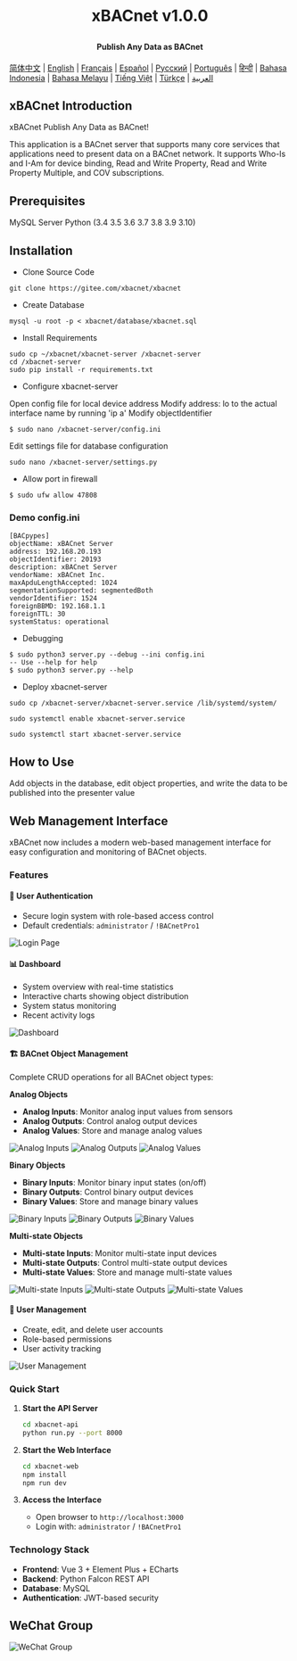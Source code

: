 <h1 align="center" style="margin: 30px 0 30px; font-weight: bold;">xBACnet v1.0.0</h1>
<h4 align="center">Publish Any Data as BACnet</h4>

[简体中文](./README_CN.md) | [English](./README.md) | [Français](./README_FR.md) | [Español](./README_ES.md) | [Русский](./README_RU.md) | [Português](./README_PT.md) | [हिन्दी](./README_HI.md) | [Bahasa Indonesia](./README_ID.md) | [Bahasa Melayu](./README_MS.md) | [Tiếng Việt](./README_VI.md) | [Türkçe](./README_TR.md) | [العربية](./README_AR.md)

## xBACnet Introduction

xBACnet Publish Any Data as BACnet!

This application is a BACnet server that supports many core services that
applications need to present data on a BACnet network.  It supports Who-Is
and I-Am for device binding, Read and Write Property, Read and Write
Property Multiple, and COV subscriptions.


## Prerequisites
MySQL Server
Python (3.4 3.5 3.6 3.7 3.8 3.9 3.10)


## Installation

* Clone Source Code
```
git clone https://gitee.com/xbacnet/xbacnet
```
* Create Database
```
mysql -u root -p < xbacnet/database/xbacnet.sql
```
* Install Requirements
```
sudo cp ~/xbacnet/xbacnet-server /xbacnet-server
cd /xbacnet-server
sudo pip install -r requirements.txt
```

* Configure xbacnet-server

Open config file for local device address
Modify address: lo to the actual interface name by running 'ip a'
Modify objectIdentifier
```
$ sudo nano /xbacnet-server/config.ini
```

Edit settings file for database configuration
```
sudo nano /xbacnet-server/settings.py
```

* Allow port in firewall
```
$ sudo ufw allow 47808
```


### Demo config.ini
```
[BACpypes]
objectName: xBACnet Server
address: 192.168.20.193
objectIdentifier: 20193
description: xBACnet Server
vendorName: xBACnet Inc.
maxApduLengthAccepted: 1024
segmentationSupported: segmentedBoth
vendorIdentifier: 1524
foreignBBMD: 192.168.1.1
foreignTTL: 30
systemStatus: operational
```


* Debugging
```
$ sudo python3 server.py --debug --ini config.ini
-- Use --help for help
$ sudo python3 server.py --help
```

* Deploy xbacnet-server
```
sudo cp /xbacnet-server/xbacnet-server.service /lib/systemd/system/
```

```
sudo systemctl enable xbacnet-server.service
```

```
sudo systemctl start xbacnet-server.service
```

## How to Use
Add objects in the database, edit object properties, and write the data to be published into the presenter value

## Web Management Interface

xBACnet now includes a modern web-based management interface for easy configuration and monitoring of BACnet objects.

### Features

#### 🔐 User Authentication
- Secure login system with role-based access control
- Default credentials: `administrator` / `!BACnetPro1`

![Login Page](images/login.png)

#### 📊 Dashboard
- System overview with real-time statistics
- Interactive charts showing object distribution
- System status monitoring
- Recent activity logs

![Dashboard](images/dashboard.png)

#### 🏗️ BACnet Object Management
Complete CRUD operations for all BACnet object types:

**Analog Objects**
- **Analog Inputs**: Monitor analog input values from sensors
- **Analog Outputs**: Control analog output devices
- **Analog Values**: Store and manage analog values

![Analog Inputs](images/analog-inputs.png)
![Analog Outputs](images/analog-outputs.png)
![Analog Values](images/analog-values.png)

**Binary Objects**
- **Binary Inputs**: Monitor binary input states (on/off)
- **Binary Outputs**: Control binary output devices
- **Binary Values**: Store and manage binary values

![Binary Inputs](images/binary-inputs.png)
![Binary Outputs](images/binary-outputs.png)
![Binary Values](images/binary-values.png)

**Multi-state Objects**
- **Multi-state Inputs**: Monitor multi-state input devices
- **Multi-state Outputs**: Control multi-state output devices
- **Multi-state Values**: Store and manage multi-state values

![Multi-state Inputs](images/multi-state-inputs.png)
![Multi-state Outputs](images/multi-state-outputs.png)
![Multi-state Values](images/multi-state-values.png)

#### 👥 User Management
- Create, edit, and delete user accounts
- Role-based permissions
- User activity tracking

![User Management](images/user-management.png)

### Quick Start

1. **Start the API Server**
   ```bash
   cd xbacnet-api
   python run.py --port 8000
   ```

2. **Start the Web Interface**
   ```bash
   cd xbacnet-web
   npm install
   npm run dev
   ```

3. **Access the Interface**
   - Open browser to `http://localhost:3000`
   - Login with: `administrator` / `!BACnetPro1`

### Technology Stack
- **Frontend**: Vue 3 + Element Plus + ECharts
- **Backend**: Python Falcon REST API
- **Database**: MySQL
- **Authentication**: JWT-based security


## WeChat Group

![WeChat Group](qr_code_wechat_group.png)
